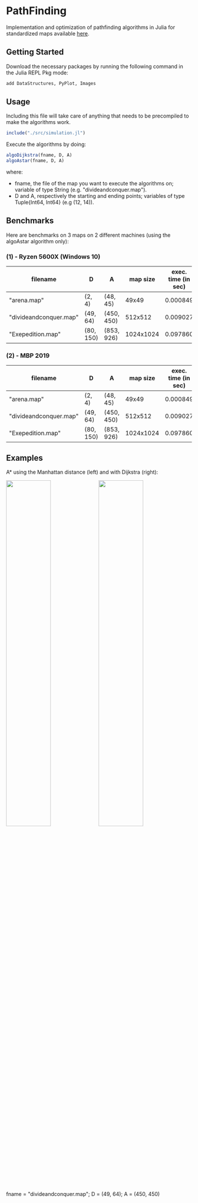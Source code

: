 # PathFinding
Implementation and optimization of pathfinding algorithms in Julia for standardized maps available [here](https://movingai.com/benchmarks/grids.html).


## Getting Started
Download the necessary packages by running the following command in the Julia REPL Pkg mode:

```julia
add DataStructures, PyPlot, Images
```
## Usage
Including this file will take care of anything that needs to be precompiled to make the algorithms work.
```julia
include("./src/simulation.jl")
```
Execute the algorithms by doing:

```julia
algoDijkstra(fname, D, A)
algoAstar(fname, D, A)
```
where:
- fname, the file of the map you want to execute the algorithms on; variable of type String (e.g. "divideandconquer.map").
- D and A, respectively the starting and ending points; variables of type Tuple{Int64, Int64} (e.g (12, 14)).

## Benchmarks
Here are benchmarks on 3 maps on 2 different machines (using the algoAstar algorithm only):
### (1) - Ryzen 5600X (Windows 10)
|         filename       |    D    |    A    |  map size | exec. time (in sec) | nb. allocations | allocated (in MiB) | distance | visited states |
| ---------------------- | ------- | ------- | --------- | ------------------  | --------------- | ------------------ | -------- | -------------- |         
|        "arena.map"     | (2, 4)  | (48, 45)|   49x49   | 0.000849   |    65    |    0.119     |  87   | update       |
| "divideandconquer.map" | (49, 64)|(450, 450)|  512x512 | 0.009027   |    95    |    7.382     | 789   | update       |
|    "Exepedition.map"   |(80, 150)|(853, 926)| 1024x1024| 0.097860   |    153   |    35.099    | 1561  | update       |

### (2) - MBP 2019
|         filename       |    D    |    A    |  map size | exec. time (in sec) | nb. allocations | allocated (in MiB) | distance | visited states |
| ---------------------- | ------- | ------- | --------- | ------------------  | --------------- | ------------------ | -------- | -------------- |         
|        "arena.map"     | (2, 4)  | (48, 45)|   49x49   | 0.000849   |    65    |    0.119     |  87   | update       |
| "divideandconquer.map" | (49, 64)|(450, 450)|  512x512 | 0.009027   |    95    |    7.382     | 789   | update       |
|    "Exepedition.map"   |(80, 150)|(853, 926)| 1024x1024| 0.097860   |    153   |    35.099    | 1561  | update       |

## Examples
A* using the Manhattan distance (left) and with Dijkstra (right):
<p float="left">
  <img src="https://user-images.githubusercontent.com/86181145/224407166-7d70f280-b687-4e1f-8e57-15514c7d7221.png" width="49%" height="49%">
  <img src="https://user-images.githubusercontent.com/86181145/224407052-3891dbb5-869f-4c00-8923-b8a29de6014a.png" width="49%" height="49%">
</p>
fname = "divideandconquer.map"; D = (49, 64); A = (450, 450)


